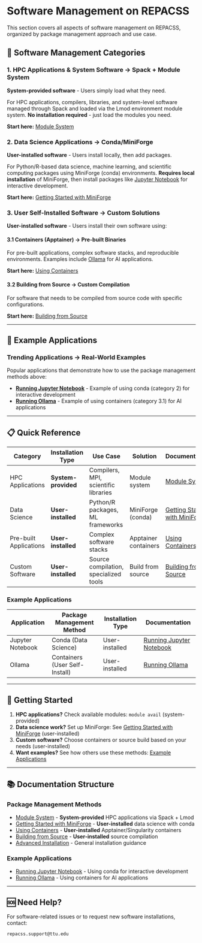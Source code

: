 # Software Management on REPACSS

This section covers all aspects of software management on REPACSS, organized by package management approach and use case.

## 🎯 Software Management Categories

### 1. **HPC Applications & System Software** → Spack + Module System
**System-provided software** - Users simply load what they need.

For HPC applications, compilers, libraries, and system-level software managed through Spack and loaded via the Lmod environment module system. **No installation required** - just load the modules you need.

**Start here:** [Module System](module-system.md)

### 2. **Data Science Applications** → Conda/MiniForge
**User-installed software** - Users install locally, then add packages.

For Python/R-based data science, machine learning, and scientific computing packages using MiniForge (conda) environments. **Requires local installation** of MiniForge, then install packages like [Jupyter Notebook](jupyter-notebook.md) for interactive development.

**Start here:** [Getting Started with MiniForge](miniforge.md)

### 3. **User Self-Installed Software** → Custom Solutions
**User-installed software** - Users install their own software using:

#### 3.1 **Containers (Apptainer)** → Pre-built Binaries
For pre-built applications, complex software stacks, and reproducible environments. Examples include [Ollama](running-ollama.md) for AI applications.

**Start here:** [Using Containers](containers.md)

#### 3.2 **Building from Source** → Custom Compilation
For software that needs to be compiled from source code with specific configurations.

**Start here:** [Building from Source](building-from-source.md)

---

## 🚀 Example Applications

### **Trending Applications** → Real-World Examples
Popular applications that demonstrate how to use the package management methods above:

- **[Running Jupyter Notebook](jupyter-notebook.md)** - Example of using conda (category 2) for interactive development
- **[Running Ollama](running-ollama.md)** - Example of using containers (category 3.1) for AI applications

---

## 📋 Quick Reference

| Category | Installation Type | Use Case | Solution | Documentation |
|----------|-------------------|----------|----------|---------------|
| HPC Applications | **System-provided** | Compilers, MPI, scientific libraries | Module system | [Module System](module-system.md) |
| Data Science | **User-installed** | Python/R packages, ML frameworks | MiniForge (conda) | [Getting Started with MiniForge](miniforge.md) |
| Pre-built Applications | **User-installed** | Complex software stacks | Apptainer containers | [Using Containers](containers.md) |
| Custom Software | **User-installed** | Source compilation, specialized tools | Build from source | [Building from Source](building-from-source.md) |

### Example Applications
| Application | Package Management Method | Installation Type | Documentation |
|-------------|---------------------------|-------------------|---------------|
| Jupyter Notebook | Conda (Data Science) | User-installed | [Running Jupyter Notebook](jupyter-notebook.md) |
| Ollama | Containers (User Self-Install) | User-installed | [Running Ollama](running-ollama.md) |

---

## 🚀 Getting Started

1. **HPC applications?** Check available modules: `module avail` (system-provided)
2. **Data science work?** Set up MiniForge: See [Getting Started with MiniForge](miniforge.md) (user-installed)
3. **Custom software?** Choose containers or source build based on your needs (user-installed)
4. **Want examples?** See how others use these methods: [Example Applications](#trending-applications--real-world-examples)

---

## 📚 Documentation Structure

### Package Management Methods
- [Module System](module-system.md) - **System-provided** HPC applications via Spack + Lmod
- [Getting Started with MiniForge](miniforge.md) - **User-installed** data science with conda
- [Using Containers](containers.md) - **User-installed** Apptainer/Singularity containers
- [Building from Source](building-from-source.md) - **User-installed** source compilation
- [Advanced Installation](advanced-installation.md) - General installation guidance

### Example Applications
- [Running Jupyter Notebook](jupyter-notebook.md) - Using conda for interactive development
- [Running Ollama](running-ollama.md) - Using containers for AI applications

---

## 🆘 Need Help?

For software-related issues or to request new software installations, contact:
```
repacss.support@ttu.edu
```
